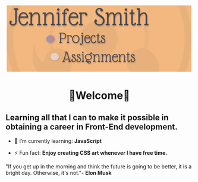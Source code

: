 ![Screenshot](images/banner.png)

<center><h1> 🦋Welcome🦋 </h1> </center>

  <h2>Learning all that I can to make it possible in obtaining a career in Front-End development.</h2>

- 🌱 I’m currently learning: **JavaScript**

- ⚡ Fun fact: **Enjoy creating CSS art whenever I have free time.**

"If you get up in the morning and think the future is going to be better, it is a bright day. Otherwise, it's not."- **Elon Musk**

<!--
**JenniferSmith007/JenniferSmith007** is a ✨ _special_ ✨ repository because its `README.md` (this file) appears on your GitHub profile.

Here are some ideas to get you started:

- 🔭 I’m currently working on ...
- 🌱 I’m currently learning ...
- 👯 I’m looking to collaborate on ...
- 🤔 I’m looking for help with ...
- 💬 Ask me about ...
- 📫 How to reach me: ...
- 😄 Pronouns: ...
- ⚡ Fun fact: ...
-->
